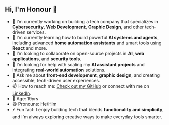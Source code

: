 ## Hi, I'm Honour 👋


- 🔭 I’m currently working on building a tech company that specializes in **Cybersecurity**, **Web Development**, **Graphic Design**, and other tech-driven services.
- 🌱 I’m currently learning how to build powerful **AI systems and agents**, including advanced **home automation assistants** and smart tools using **React** and more.
- 👯 I’m looking to collaborate on open-source projects in **AI**, **web applications**, and **security tools**.
- 🤔 I’m looking for help with scaling my **AI assistant projects** and integrating **real-world automation** solutions.
- 💬 Ask me about **front-end development**, **graphic design**, and creating accessible, tech-driven user experiences.
- 📫 How to reach me: [Check out my GitHub](https://github.com/Honour-Eboiye) or connect with me on [LinkedIn](https://www.linkedin.com/in/honour-eboiye-22a015311).
- 🧑 Age: 19yrs
- 😄 Pronouns: He/Him
- ⚡ Fun fact: I enjoy building tech that blends **functionality and simplicity**, and I'm always exploring creative ways to make everyday tools smarter.

